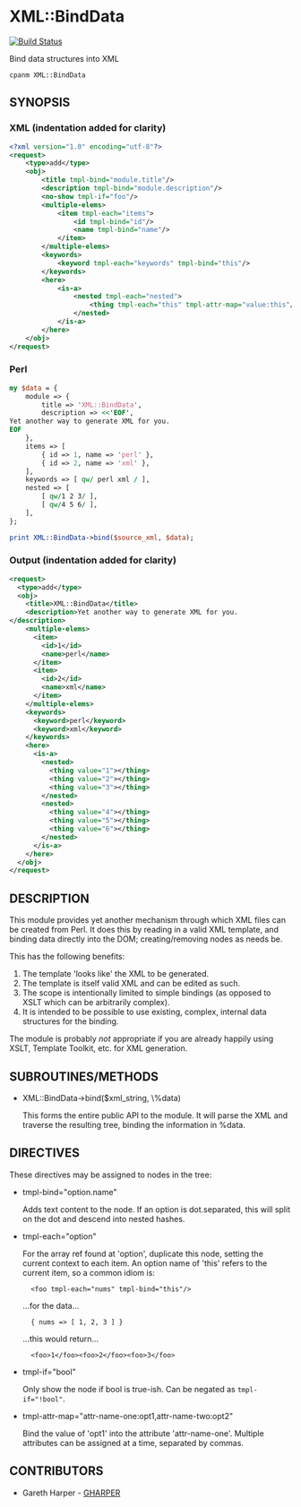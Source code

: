 # XML::BindData

[![Build Status](https://travis-ci.org/cursork/xml-binddata.png?branch=master)](https://travis-ci.org/cursork/xml-binddata)

Bind data structures into XML

    cpanm XML::BindData

## SYNOPSIS

### XML (indentation added for clarity)

```xml
<?xml version="1.0" encoding="utf-8"?>
<request>
    <type>add</type>
    <obj>
        <title tmpl-bind="module.title"/>
        <description tmpl-bind="module.description"/>
        <no-show tmpl-if="foo"/>
        <multiple-elems>
            <item tmpl-each="items">
                <id tmpl-bind="id"/>
                <name tmpl-bind="name"/>
            </item>
        </multiple-elems>
        <keywords>
            <keyword tmpl-each="keywords" tmpl-bind="this"/>
        </keywords>
        <here>
            <is-a>
                <nested tmpl-each="nested">
                    <thing tmpl-each="this" tmpl-attr-map="value:this"/>
                </nested>
            </is-a>
        </here>
    </obj>
</request>
```

### Perl

```perl
my $data = {
    module => {
        title => 'XML::BindData',
        description => <<'EOF',
Yet another way to generate XML for you.
EOF
    },
    items => [
        { id => 1, name => 'perl' },
        { id => 2, name => 'xml' },
    ],
    keywords => [ qw/ perl xml / ],
    nested => [
        [ qw/1 2 3/ ],
        [ qw/4 5 6/ ],
    ],
};

print XML::BindData->bind($source_xml, $data);
```

### Output (indentation added for clarity)

```xml
<request>
  <type>add</type>
  <obj>
    <title>XML::BindData</title>
    <description>Yet another way to generate XML for you.
</description>
    <multiple-elems>
      <item>
        <id>1</id>
        <name>perl</name>
      </item>
      <item>
        <id>2</id>
        <name>xml</name>
      </item>
    </multiple-elems>
    <keywords>
      <keyword>perl</keyword>
      <keyword>xml</keyword>
    </keywords>
    <here>
      <is-a>
        <nested>
          <thing value="1"></thing>
          <thing value="2"></thing>
          <thing value="3"></thing>
        </nested>
        <nested>
          <thing value="4"></thing>
          <thing value="5"></thing>
          <thing value="6"></thing>
        </nested>
      </is-a>
    </here>
  </obj>
</request>
```

## DESCRIPTION

This module provides yet another mechanism through which XML files can be
created from Perl. It does this by reading in a valid XML template, and binding
data directly into the DOM; creating/removing nodes as needs be.

This has the following benefits:

1. The template 'looks like' the XML to be generated.
2. The template is itself valid XML and can be edited as such.
3. The scope is intentionally limited to simple bindings (as opposed to
XSLT which can be arbitrarily complex).
4. It is intended to be possible to use existing, complex, internal data
structures for the binding.

The module is probably _not_ appropriate if you are already happily using
XSLT, Template Toolkit, etc. for XML generation.

## SUBROUTINES/METHODS

- XML::BindData->bind($xml\_string, \\%data)

    This forms the entire public API to the module. It will parse the XML and
    traverse the resulting tree, binding the information in %data.

## DIRECTIVES

These directives may be assigned to nodes in the tree:

- tmpl-bind="option.name"

    Adds text content to the node. If an option is dot.separated, this will split
    on the dot and descend into nested hashes.

- tmpl-each="option"

    For the array ref found at 'option', duplicate this node, setting the current
    context to each item. An option name of 'this' refers to the current item, so
    a common idiom is:

        <foo tmpl-each="nums" tmpl-bind="this"/>

    ...for the data...

        { nums => [ 1, 2, 3 ] }

    ...this would return...

        <foo>1</foo><foo>2</foo><foo>3</foo>

- tmpl-if="bool"

    Only show the node if bool is true-ish. Can be negated as `tmpl-if="!bool"`.

- tmpl-attr-map="attr-name-one:opt1,attr-name-two:opt2"

    Bind the value of 'opt1' into the attribute 'attr-name-one'. Multiple
    attributes can be assigned at a time, separated by commas.

## CONTRIBUTORS

- Gareth Harper - [GHARPER](https://metacpan.org/author/GHARPER)


